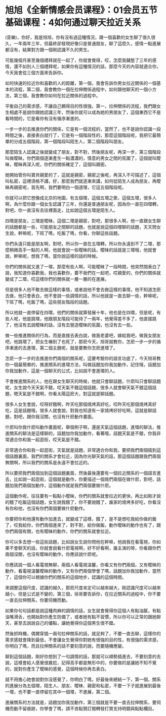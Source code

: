 # 旭旭《全新情感会员课程》：01会员五节基础课程：4如何通过聊天拉近关系

(音樂)，你好，我是旭旭，你有沒有過這種情況，跟一個喜歡的女生聊了很久很久，一年兩年三年，但最終卻發現好像只是普通朋友，聊了這麼久，感情一點進展都沒有，結果對方跟一個剛認識不久的男生。

可能幾個月甚至幾個禮拜就在一起了，你就會覺得，哎，怎麼我鋪墊了三年的感情，還不如別人三個禮拜呢，如果你有這種情況的話，那麼今天的內容就適合你，今天我會從三個方面來告訴你。

如何快速的拉近你和喜歡的人的距離，第一個，我會告訴你男女拉近關係的一個基本的流程，第二個，我會教你一個在拉伸關係過程中，如何跟他聊天的一個小方法，第三個，我會教你如何在拉近關係的過程中。

平衡自己的需求感，不讓自己顯得目的性很強，第一，拉伸關係的流程，我們跟女生相處不是說你跟她認識三年，然後你就可以成為她的男朋友了，這個東西它不是看時間的，它是看你有沒有循序漸進的。

一步一步的去推進你們的關係，它是有一個流程的，當然了，也不是說你認識一段時間之後，直接表白就行了，它是有一個階段性的，那麼這個階段呢，我把它最簡單的分成五個階段，第一個階段叫陌生人，第二個階段叫朋友。

那麼陌生人認識之後就變成了朋友，對不對，然後朋友呢，再深一步，第三個階段叫做曖昧，你們兩個逐漸產生一點濃濃的，情意的男女之間的氛圍了，這個就叫曖昧，曖昧再深入呢，你們的關係確定了，這個叫親密。

她開始管你叫寶貝親愛的了，這就是親密，親密之後呢，再深入不可描述了，這個叫私密，這裡須格不講，好，那麼我們就逐漸來講，如何從陌生人成為朋友，再曖昧再親密呢，首先啊，我們要明白一個道理，它這五個階段呢。

你就可以把它想像成北京的地圖，有五個環，這個五環之歌，這個五環，很多人啊，為什麼你跟一個女生認識了三年，你還是普通朋友呢，因為你一直在四環轉，對吧，你一直沒有去往裡面走，比如說這個五環是陌生人。

四環是朋友，三環是曖昧，這個二環是親密，對吧，那很多人啊，他一直跟女生聊的話題都是一些，可能朋友之間聊的話題，也就是說這個四環聊的話題，天天問女生說，幹嘛呢，下班了嗎，吃飯了嗎，你看，你聊這些話題。

你們永遠只能是朋友啊，對吧，所以你一直在五環轉，所以你永遠到不了二環，那麼稍微高手一點的人啊，他就會說一些曖昧的話，曖昧的話就是三環哦，他就會說，幹嘛呢，想我了嗎，當你說這樣的話的時候。

你們的關係就又進了一環，那麼有些人啊，可能曖昧了一段時間，他突然間表白了說，我知道你喜歡我，我也喜歡你，要不我們在一起吧，哎親愛的，你們的關係就變成了二環，哎這樣你們的關係就一層一層的在進展。

但是很多人他不敢去做這樣的事情，或者說他不會去做這樣的事情，他不知道怎麽去做，他只會表白，他不會說一些調情的話，所以他就是一直去聊一些，幹嘛呢，下班了嗎，吃飯了嗎，這些朋友階段的話題。

所以他就一直停留在四環，他們的關係就算發展十年，他也是在四環，但是呢，有些人呢，他是跳環，他跟朋友階段可能待了一兩年，他覺得差不多了，他直接跳了，他沒有去說曖昧的話，沒有去營造曖昧的氛圍，也沒有去一些。

做一些推進關係的行為，而是直接去表白說，做我老婆吧，嫁給我吧，做我女朋友吧，他跳環了，把女生嚇到了也死了，那麽今天，旭哥就教你，怎麽一步一步的循序漸進的去進環，第二個主題呢，就是要教你怎麽進環了。

怎麽一步一步的去推進你們兩個的關系呢，這要考驗你的語言功底了，今天旭哥教你一個最簡單的，推進關系的進環方法，叫做話題加你我加動作，記住哦，話題加你我加動作，這是一個聊天的公式，比如說不會進環的人。

不會推進關系的人，他在跟女生聊天的時候，他就只會聊話題，什麽叫只會聊話題呢，女生說今天天氣不錯，哎天氣不錯這個話題，很多人就會聊天氣不錯這個話題，嗯天氣是不錯啊，你看太陽這麽大，對這就是聊話題。

很多人女生會說，哎呀好餓啊，昨天吃那個燒烤真好吃，哎昨天吃那個燒烤真好吃，這是話題哦，很多人就會說，對我也知道有一家燒烤好好吃啊，這就是聊話題，對吧，跟你我沒關，也沒有什麽動作畫面。

什麽叫你我什麽叫動作畫面呢，舉個例子啊，還是天氣這個話題，進環的聊法，推進關系的聊法是這樣聊的，話題加你我加動作，看著哦，話題天氣是不錯，你我非常適合你和我一起逛街，哎天氣是不錯。

非常適合你和我一起逛街，天氣就是話題，非常適合你和我，要把我們兩個插到這個話題裏面，我們的關系才會拉近，因為你光聊天氣的話，那這個話題跟我們兩個無關啊，所以我們的關系是永遠不會拉近的。

所以要把我們兩個加到這個話題裏面，然後最後還要有一個拉近關系的一個語言進去，比如說一起逛街，這個就是動作，你要描述一個我們兩個在做什麽，對吧，話題加我們兩個加動作，這個動作就是我們兩個要做什麽。

這個動作呢，往往要有一點點小曖昧，你們的關系就會拉近的更快，再比如剛才說的餓了吃飯這個話題，女生說我餓了，你不要說餓了，誰家的燒烤多好吃，你看沒有你和他，也沒有你們兩個要做什麽動作。

你要把你和他還有動作加進去，就變成了這樣，餓了，是不是想吃我給你做的飯了，哎我給你，你們兩個進來了，對不對，給你做飯，動作曖昧的動作也有了，跟你們兩個有關，也有曖昧的動作，你們的關系就會拉近。

你可以多去想一些這些話題，比如說女生說你問他在幹嘛，他說我在看電視，你如果不會聊天的話，你就會說看什麽電視啊，好不好看啊，誰主演的呀，你看跟你們兩個沒關，也沒有曖昧的動作，你應該說什麽呢。

你應該說一個人看電視無聊，兩個人看電視溫馨，你看又有你們兩個，又有曖昧的動作，看電視溫馨曖昧的動作，又有你們兩個學會了嗎，話題加你我加動作，當然了，這個你可以根據你們的關系的這個地步，認識的這個時間。

來調整這個尺度，認識的越久，那麽尺度肯定可以越來越大，剛認識尺度可以越來越小，但是公式是不變的，第三個，徐哥要告訴你，在拉近關系的過程中，你不要一直去拉伸關系，你要伺機而動。

如果你句句話都是說這種肉麻的調情的話，女生就會覺得你這個人有點油膩，有點油嘴滑舌，也開始對你產生防備了，或者她有點不習慣，所以你可以正常的跟她聊天，甚至去說說自己的優點，讓她覺得你這個男生很不錯。

然後抓時機，偶爾穿插一兩句拉伸關系的話，就足夠了，不要一直去聊，這樣你的需求感就會降到最低，不會讓女生覺得你對她有很強的目的性，有很強的需求感，你明白了嗎，而且拉伸關系的話不要刻意的說，而要隨機應變。

聊到這個話題，剛好你想到了一句調情的話，那就可以順勢插進去，不要刻意的去說，這樣會給人感覺很尷尬，記得高手都是無形中的，你要做的是讓她不知不覺的，就對你產生了曖昧的感覺，這個時候你再去表白。

就不用擔心她會說對你沒感覺了，你明白了嗎，好最後來總結一下，第一個，關系的進展分為五個環，陌生人、朋友、曖昧、親密和私密，不要一下子就進展到最後一環，也不要一直停留在其中一個環，不進展，第二個。

進展關系的方法就是，話題加你我加動作，第三個就是不要一直去拉伸關系，要伺機而動不留痕跡，你學會了嗎，請不吝點贊訂閱轉發打賞支持明鏡與點點欄目。

